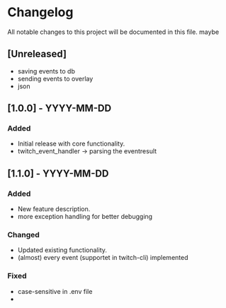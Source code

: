# Changelog
All notable changes to this project will be documented in this file. maybe

## [Unreleased]
- saving events to db
- sending events to overlay
- json

## [1.0.0] - YYYY-MM-DD
### Added
- Initial release with core functionality.
- twitch_event_handler -> parsing the eventresult

## [1.1.0] - YYYY-MM-DD
### Added
- New feature description.
- more exception handling for better debugging

### Changed
- Updated existing functionality.
- (almost) every event (supportet in twitch-cli) implemented

### Fixed
- case-sensitive in .env file
- 
